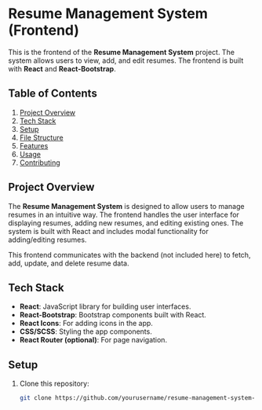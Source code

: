 # Resume Management System (Frontend)

This is the frontend of the **Resume Management System** project. The system allows users to view, add, and edit resumes. The frontend is built with **React** and **React-Bootstrap**.

## Table of Contents
1. [Project Overview](#project-overview)
2. [Tech Stack](#tech-stack)
3. [Setup](#setup)
4. [File Structure](#file-structure)
5. [Features](#features)
6. [Usage](#usage)
7. [Contributing](#contributing)

## Project Overview

The **Resume Management System** is designed to allow users to manage resumes in an intuitive way. The frontend handles the user interface for displaying resumes, adding new resumes, and editing existing ones. The system is built with React and includes modal functionality for adding/editing resumes.

This frontend communicates with the backend (not included here) to fetch, add, update, and delete resume data.

## Tech Stack
- **React**: JavaScript library for building user interfaces.
- **React-Bootstrap**: Bootstrap components built with React.
- **React Icons**: For adding icons in the app.
- **CSS/SCSS**: Styling the app components.
- **React Router (optional)**: For page navigation.

## Setup

1. Clone this repository:
   ```bash
   git clone https://github.com/yourusername/resume-management-system-frontend.git
